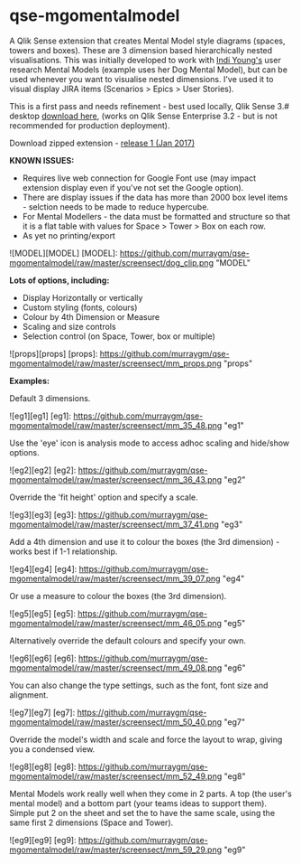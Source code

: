 # qse-mgomentalmodel
A Qlik Sense extension that creates Mental Model style diagrams (spaces, towers and boxes). These are 3 dimension based hierarchically nested visualisations. This was initially developed to work with [Indi Young's](http://indiyoung.com/) user research Mental Models (example uses her Dog Mental Model), but can be used whenever you want to visualise nested dimensions. I've used it to visual display JIRA items (Scenarios > Epics > User Stories).

This is a first pass and needs refinement - best used locally, Qlik Sense 3.# desktop [download here](http://global.qlik.com/us/landing/go-sm/qlik-sense-desktop/brand), (works on Qlik Sense Enterprise 3.2 - but is not recommended for production deployment). 

Download zipped extension - [release 1 (Jan 2017)](https://github.com/murraygm/qse-mgomentalmodel/raw/master/MGOMentalModel_release1.zip)

**KNOWN ISSUES:**
* Requires live web connection for Google Font use (may impact extension display even if you've not set the Google option).
* There are display issues if the data has more than 2000 box level items - selction needs to be made to reduce hypercube. 
* For Mental Modellers - the data must be formatted and structure so that it is a flat table with values for Space > Tower > Box on each row.
* As yet no printing/export


![MODEL][MODEL]
[MODEL]: https://github.com/murraygm/qse-mgomentalmodel/raw/master/screensect/dog_clip.png "MODEL"

**Lots of options, including:**
* Display Horizontally or vertically
* Custom styling (fonts, colours)
* Colour by 4th Dimension or Measure
* Scaling and size controls
* Selection control (on Space, Tower, box or multiple)

![props][props]
[props]: https://github.com/murraygm/qse-mgomentalmodel/raw/master/screensect/mm_props.png "props"


**Examples:**

Default 3 dimensions.

![eg1][eg1]
[eg1]: https://github.com/murraygm/qse-mgomentalmodel/raw/master/screensect/mm_35_48.png "eg1"


Use the 'eye' icon is analysis mode to access adhoc scaling and hide/show options.

![eg2][eg2]
[eg2]: https://github.com/murraygm/qse-mgomentalmodel/raw/master/screensect/mm_36_43.png "eg2"


Override the 'fit height' option and specify a scale.

![eg3][eg3]
[eg3]: https://github.com/murraygm/qse-mgomentalmodel/raw/master/screensect/mm_37_41.png "eg3"


Add a 4th dimension and use it to colour the boxes (the 3rd dimension) - works best if 1-1 relationship.

![eg4][eg4]
[eg4]: https://github.com/murraygm/qse-mgomentalmodel/raw/master/screensect/mm_39_07.png "eg4"


Or use a measure to colour the boxes (the 3rd dimension).

![eg5][eg5]
[eg5]: https://github.com/murraygm/qse-mgomentalmodel/raw/master/screensect/mm_46_05.png "eg5"


Alternatively override the default colours and specify your own.

![eg6][eg6]
[eg6]: https://github.com/murraygm/qse-mgomentalmodel/raw/master/screensect/mm_49_08.png "eg6"


You can also change the type settings, such as the font, font size and alignment.

![eg7][eg7]
[eg7]: https://github.com/murraygm/qse-mgomentalmodel/raw/master/screensect/mm_50_40.png "eg7"


Override the model's width and scale and force the layout to wrap, giving you a condensed view.

![eg8][eg8]
[eg8]: https://github.com/murraygm/qse-mgomentalmodel/raw/master/screensect/mm_52_49.png "eg8"


Mental Models work really well when they come in 2 parts. A top (the user's mental model) and a bottom part (your teams ideas to support them). Simple put 2 on the sheet and set the to have the same scale, using the same first 2 dimensions (Space and Tower).

![eg9][eg9]
[eg9]: https://github.com/murraygm/qse-mgomentalmodel/raw/master/screensect/mm_59_29.png "eg9"





